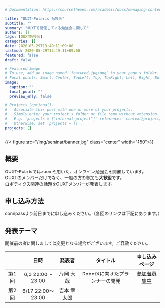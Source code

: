 ```yaml
---
# Documentation: https://sourcethemes.com/academic/docs/managing-content/

title: "OUXT-Polaris 勉強会"
subtitle: ""
summary: "OUXTで開催している勉強会に関して"
authors: []
tags: [OUXT勉強会]
categories: []
date: 2020-05-29T13:49:11+09:00
lastmod: 2020-05-29T13:49:11+09:00
featured: false
draft: false

# Featured image
# To use, add an image named `featured.jpg/png` to your page's folder.
# Focal points: Smart, Center, TopLeft, Top, TopRight, Left, Right, BottomLeft, Bottom, BottomRight.
image:
  caption: ""
  focal_point: ""
  preview_only: false

# Projects (optional).
#   Associate this post with one or more of your projects.
#   Simply enter your project's folder or file name without extension.
#   E.g. `projects = ["internal-project"]` references `content/project/deep-learning/index.md`.
#   Otherwise, set `projects = []`.
projects: []
---
```

{{< figure src="/img/seminar/banner.jpg" class="center" width="450">}}

## 概要

OUXT-Polarisではzoomを用いた、オンライン勉強会を開催しています。<br>
OUXTのメンバーだけでなく、一般の方の参加も**大歓迎**です。<br>
ロボティクス関連の話題をOUXTメンバーが発表します。

## 申し込み方法

connpassより前日までに申し込みください。（各回のリンクは下記にあります。）

## 発表テーマ

開催前の者に関しましては変更となる場合がございます。ご容赦ください。

|       |       日時        |   発表者    |            タイトル            |                         申し込みページ                          |
| :---: | :---------------: | :---------: | :----------------------------: | :-------------------------------------------------------------: |
| 第1回 | 6/3 22:00～23:00  |  片岡 大哉  | RobotXに向けたプランナーの開発 | [参加者募集中](https://ouxt-polaris.connpass.com/event/177865/) |
| 第2回 | 6/17 22:00～23:00 | 吉本 幸太郎 |                                |                                                                 |
